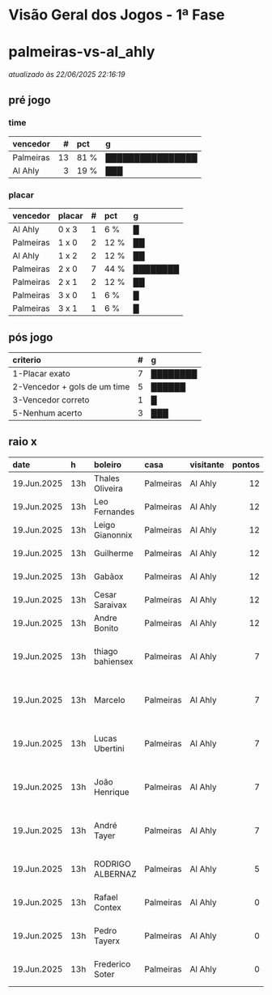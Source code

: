 # Visão Geral dos Jogos - 1ª Fase

# palmeiras-vs-al_ahly

_atualizado às 22/06/2025 22:16:19_

## pré jogo

### time

| vencedor   |   # | pct   | g                |
|:-----------|----:|:------|:-----------------|
| Palmeiras  |  13 | 81 %  | ████████████████ |
| Al Ahly    |   3 | 19 %  | ███              |

### placar

| vencedor   | placar   |   # | pct   | g        |
|:-----------|:---------|----:|:------|:---------|
| Al Ahly    | 0 x 3    |   1 | 6 %   | █        |
| Palmeiras  | 1 x 0    |   2 | 12 %  | ██       |
| Al Ahly    | 1 x 2    |   2 | 12 %  | ██       |
| Palmeiras  | 2 x 0    |   7 | 44 %  | ████████ |
| Palmeiras  | 2 x 1    |   2 | 12 %  | ██       |
| Palmeiras  | 3 x 0    |   1 | 6 %   | █        |
| Palmeiras  | 3 x 1    |   1 | 6 %   | █        |

## pós jogo

| criterio                     |   # | g        |
|:-----------------------------|----:|:---------|
| 1-Placar exato               |   7 | ████████ |
| 2-Vencedor + gols de um time |   5 | ██████   |
| 3-Vencedor correto           |   1 | █        |
| 5-Nenhum acerto              |   3 | ███      |

## raio x

| date        | h   | boleiro          | casa      | visitante   |   pontos | criteiro                     | bol_placar   | bol_time   | real_placar   | real_time   |
|:------------|:----|:-----------------|:----------|:------------|---------:|:-----------------------------|:-------------|:-----------|:--------------|:------------|
| 19.Jun.2025 | 13h | Thales Oliveira  | Palmeiras | Al Ahly     |       12 | 1-Placar exato               | 2 x 0        | Palmeiras  | 2 x 0         | Palmeiras   |
| 19.Jun.2025 | 13h | Leo Fernandes    | Palmeiras | Al Ahly     |       12 | 1-Placar exato               | 2 x 0        | Palmeiras  | 2 x 0         | Palmeiras   |
| 19.Jun.2025 | 13h | Leigo Gianonnix  | Palmeiras | Al Ahly     |       12 | 1-Placar exato               | 2 x 0        | Palmeiras  | 2 x 0         | Palmeiras   |
| 19.Jun.2025 | 13h | Guilherme        | Palmeiras | Al Ahly     |       12 | 1-Placar exato               | 2 x 0        | Palmeiras  | 2 x 0         | Palmeiras   |
| 19.Jun.2025 | 13h | Gabãox           | Palmeiras | Al Ahly     |       12 | 1-Placar exato               | 2 x 0        | Palmeiras  | 2 x 0         | Palmeiras   |
| 19.Jun.2025 | 13h | Cesar Saraivax   | Palmeiras | Al Ahly     |       12 | 1-Placar exato               | 2 x 0        | Palmeiras  | 2 x 0         | Palmeiras   |
| 19.Jun.2025 | 13h | Andre Bonito     | Palmeiras | Al Ahly     |       12 | 1-Placar exato               | 2 x 0        | Palmeiras  | 2 x 0         | Palmeiras   |
| 19.Jun.2025 | 13h | thiago bahiensex | Palmeiras | Al Ahly     |        7 | 2-Vencedor + gols de um time | 1 x 0        | Palmeiras  | 2 x 0         | Palmeiras   |
| 19.Jun.2025 | 13h | Marcelo          | Palmeiras | Al Ahly     |        7 | 2-Vencedor + gols de um time | 2 x 1        | Palmeiras  | 2 x 0         | Palmeiras   |
| 19.Jun.2025 | 13h | Lucas Ubertini   | Palmeiras | Al Ahly     |        7 | 2-Vencedor + gols de um time | 3 x 0        | Palmeiras  | 2 x 0         | Palmeiras   |
| 19.Jun.2025 | 13h | João Henrique    | Palmeiras | Al Ahly     |        7 | 2-Vencedor + gols de um time | 1 x 0        | Palmeiras  | 2 x 0         | Palmeiras   |
| 19.Jun.2025 | 13h | André Tayer      | Palmeiras | Al Ahly     |        7 | 2-Vencedor + gols de um time | 2 x 1        | Palmeiras  | 2 x 0         | Palmeiras   |
| 19.Jun.2025 | 13h | RODRIGO ALBERNAZ | Palmeiras | Al Ahly     |        5 | 3-Vencedor correto           | 3 x 1        | Palmeiras  | 2 x 0         | Palmeiras   |
| 19.Jun.2025 | 13h | Rafael Contex    | Palmeiras | Al Ahly     |        0 | 5-Nenhum acerto              | 0 x 3        | Al Ahly    | 2 x 0         | Palmeiras   |
| 19.Jun.2025 | 13h | Pedro Tayerx     | Palmeiras | Al Ahly     |        0 | 5-Nenhum acerto              | 1 x 2        | Al Ahly    | 2 x 0         | Palmeiras   |
| 19.Jun.2025 | 13h | Frederico Soter  | Palmeiras | Al Ahly     |        0 | 5-Nenhum acerto              | 1 x 2        | Al Ahly    | 2 x 0         | Palmeiras   |